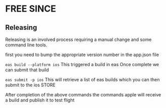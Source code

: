 # FREE SINCE

## Releasing

Releasing is an involved process requiring a manual change and some command line tools.

first you need to bump the appropriate version number in the app.json file

`eas build --platform ios` This triggered a build in eas Once complete we can submit that build

`eas submit -p ios` This will retrieve a list of eas builds which you can then submit to the ios STORE

After completion of the above commands the commands apple will receive a build and publish it to test flight


